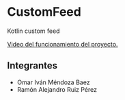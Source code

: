# CustomFeed
Kotlin custom feed

<a href="https://drive.google.com/file/d/1hCIyLWzUH01y7xdsgDI4drTS3tocv_ib/view?usp=sharing" target="_blank">Video del funcionamiento del proyecto.</a>

<h2>Integrantes</h2>
<ul>
  <li>Omar Iván Méndoza Baez</li>
  <li>Ramón Alejandro Ruiz Pérez</li>
<ul>
